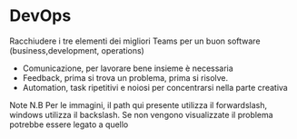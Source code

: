 # DevOps

Racchiudere i tre elementi dei migliori Teams per un buon software (business,development, operations)
- Comunicazione, per lavorare bene insieme è necessaria
- Feedback, prima si trova un problema, prima si risolve.
- Automation, task ripetitivi e noiosi per concentrarsi nella parte creativa

Note
N.B Per le immagini, il path qui presente utilizza il forwardslash, windows utilizza il backslash. Se non vengono visualizzate il problema potrebbe essere legato a quello
